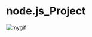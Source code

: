 # node.js_Project
![mygif](https://user-images.githubusercontent.com/54024246/120889585-84d68500-c61b-11eb-8286-297c206fb64b.png)
